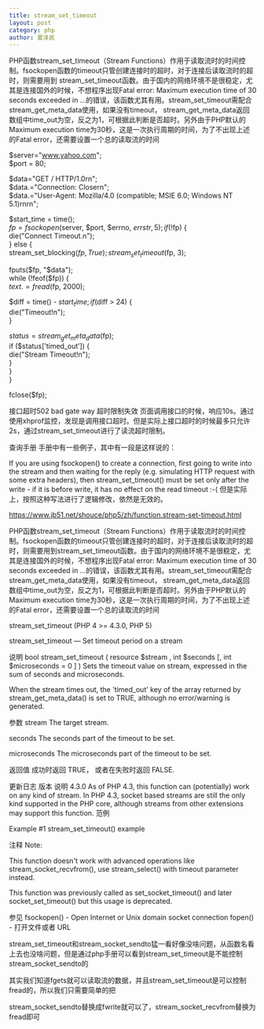 ```yaml
---
title: stream_set_timeout
layout: post
category: php
author: 夏泽民
---
```

PHP函数stream_set_timeout（Stream Functions）作用于读取流时的时间控制。fsockopen函数的timeout只管创建连接时的超时，对于连接后读取流时的超时，则需要用到 stream_set_timeout函数。由于国内的网络环境不是很稳定，尤其是连接国外的时候，不想程序出现Fatal error: Maximum execution time of 30 seconds exceeded in …的错误，该函数尤其有用。stream_set_timeout需配合stream_get_meta_data使用，如果没有timeout， stream_get_meta_data返回数组中time_out为空，反之为1，可根据此判断是否超时。另外由于PHP默认的Maximum execution time为30秒，这是一次执行周期的时间，为了不出现上述的Fatal error，还需要设置一个总的读取流的时间
<!-- more -->
$server="www.yahoo.com";  
$port = 80;  
  
$data="GET / HTTP/1.0rn";  
$data.="Connection: Closern";  
$data.="User-Agent: Mozilla/4.0 (compatible; MSIE 6.0; Windows NT 5.1)rnrn";  
  
$start_time = time();  
$fp=fsockopen($server, $port, $errno, $errstr, 5);  
if (!$fp) {  
die("Connect Timeout.n");  
} else {  
stream_set_blocking($fp, True);  
stream_set_timeout($fp, 3);  
  
fputs($fp, "$data");  
while (!feof($fp)) {  
$text .= fread($fp, 2000);  
  
$diff = time() - $start_time;  
if ($diff > 24) {  
die("Timeout!n");  
}  
  
$status = stream_get_meta_data($fp);  
if ($status[’timed_out’]) {  
die("Stream Timeout!n");  
}  
}  
}  
  
fclose($fp);

接口超时502 bad gate way
超时限制失效
页面调用接口的时候，响应10s。通过使用xhprof监控，发现是调用接口超时。但是实际上接口超时的时候最多只允许2s，通过stream_set_timeout进行了读流超时限制。

查询手册
手册中有一些例子，其中有一段是这样说的：

If you are using fsockopen() to create a connection, first going to write into the stream and then waiting for the reply (e.g. simulating HTTP request with some extra headers), then stream_set_timeout() must be set only after the write - if it is before write, it has no effect on the read timeout :-(
但是实际上，按照这种写法进行了逻辑修改，依然是无效的。

https://www.jb51.net/shouce/php5/zh/function.stream-set-timeout.html

PHP函数stream_set_timeout（Stream Functions）作用于读取流时的时间控制。fsockopen函数的timeout只管创建连接时的超时，对于连接后读取流时的超时，则需要用到stream_set_timeout函数。由于国内的网络环境不是很稳定，尤其是连接国外的时候，不想程序出现Fatal error: Maximum execution time of 30 seconds exceeded in …的错误，该函数尤其有用。stream_set_timeout需配合stream_get_meta_data使用，如果没有timeout， stream_get_meta_data返回数组中time_out为空，反之为1，可根据此判断是否超时。另外由于PHP默认的Maximum execution time为30秒，这是一次执行周期的时间，为了不出现上述的Fatal error，还需要设置一个总的读取流的时间

stream_set_timeout
(PHP 4 >= 4.3.0, PHP 5)

stream_set_timeout — Set timeout period on a stream

说明
bool stream_set_timeout ( resource $stream , int $seconds [, int $microseconds = 0 ] )
Sets the timeout value on stream, expressed in the sum of seconds and microseconds.

When the stream times out, the 'timed_out' key of the array returned by stream_get_meta_data() is set to TRUE, although no error/warning is generated.

参数
stream
The target stream.

seconds
The seconds part of the timeout to be set.

microseconds
The microseconds part of the timeout to be set.

返回值
成功时返回 TRUE， 或者在失败时返回 FALSE.

更新日志
版本	说明
4.3.0	As of PHP 4.3, this function can (potentially) work on any kind of stream. In PHP 4.3, socket based streams are still the only kind supported in the PHP core, although streams from other extensions may support this function.
范例

Example #1 stream_set_timeout() example

<?php
$fp = fsockopen("www.example.com", 80);
if (!$fp) {
    echo "Unable to open ";
} else {

    fwrite($fp, "GET / HTTP/1.0 ");
    stream_set_timeout($fp, 2);
    $res = fread($fp, 2000);

    $info = stream_get_meta_data($fp);
    fclose($fp);

    if ($info['timed_out']) {
        echo 'Connection timed out!';
    } else {
        echo $res;
    }

}
?>
注释
Note:

This function doesn't work with advanced operations like stream_socket_recvfrom(), use stream_select() with timeout parameter instead.

This function was previously called as set_socket_timeout() and later socket_set_timeout() but this usage is deprecated.

参见
fsockopen() - Open Internet or Unix domain socket connection
fopen() - 打开文件或者 URL


stream_set_timeout和stream_socket_sendto猛一看好像没啥问题，从函数名看上去也没啥问题，但是通过php手册可以看到stream_set_timeout是不能控制stream_socket_sendto的

其实我们知道fgets就可以读取流的数据，并且stream_set_timeout是可以控制fread的，所以我们只需要简单的把

stream_socket_sendto替换成fwrite就可以了，stream_socket_recvfrom替换为fread即可